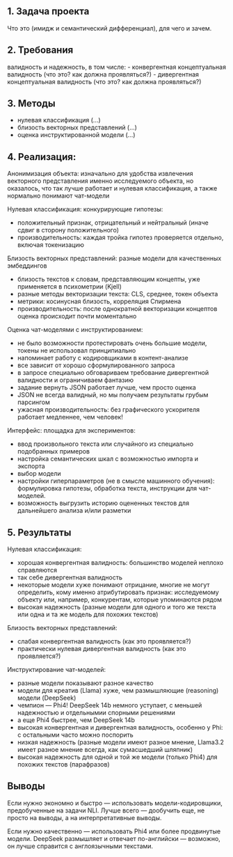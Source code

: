 ## 1. Задача проекта

Что это (имидж и семантический дифференциал), для чего и зачем.


## 2. Требования

валидность и надежность, в том числе:
    - конвергентная концептуальная валидность (что это? как должна проявляться?)
    - дивергентная концептуальная валидность (что это? как должна проявляться?)

## 3. Методы

- нулевая классификация (…)
- близость векторных представлений (…)
- оценка инструктированной модели (…)

## 4. Реализация:

Анонимизация объекта: изначально для удобства извлечения векторного представления именно исследуемого объекта, но оказалось, что так лучше работает и нулевая классификация, а также нормально понимают чат-модели

Нулевая классификация: конкурирующие гипотезы:

- положительный признак, отрицательный и нейтральный (иначе сдвиг в сторону положительного)
- производительность: каждая тройка гипотез проверяется отдельно, включая токенизацию

Близость векторных представлений: разные модели для качественных эмбеддингов

- близость текстов к словам, представляющим концепты, уже применяется в психометрии (Kjell)
- разные методы векторизации текста: CLS, среднее, токен объекта
- метрики: косинусная близость, корреляция Спирмена
- производительность: после однократной векторизации концептов оценка происходит почти моментально

Оценка чат-моделями с инструктированием:

- не было возможности протестировать очень большие модели, токены не использовал принципиально
- напоминает работу с кодировщиками в контент-анализе
- все зависит от хорошо сформулированного запроса
- в запросе специально обговариваем требование дивергентной валидности и ограничиваем фантазию
- задание вернуть JSON работает лучше, чем просто оценка
- JSON не всегда валидный, но мы получаем результаты грубым парсингом
- ужасная производительность: без графического ускорителя работает медленнее, чем человек!

Интерфейс: площадка для экспериментов:

- ввод произвольного текста или случайного из специально подобранных примеров
- настройка семантических шкал с возможностью импорта и экспорта
- выбор модели
- настройки гиперпараметров (не в смысле машинного обучения): формулировка гипотезы, обработка текста, инструкции для чат-моделей.
- возможность выгрузить историю оцененных текстов для дальнейшего анализа и/или разметки

## 5. Результаты
Нулевая классификация:

- хорошая конвергентная валидность: большинство моделей неплохо справляются
- так себе дивергентная валидность
- некоторые модели хуже понимают отрицание, многие не могут определить, кому именно атрибутировать признак: исследуемому объекту или, например, конкурентам, которые упоминаются рядом
- высокая надежность (разные модели для одного и того же текста или одна и та же модель для похожих текстов)

Близость векторных представлений:

- слабая конвергентная валидность (как это проявляется?)
- практически нулевая дивергентная валидность (как это проявляется?)

Инструктирование чат-моделей:

- разные модели показывают разное качество
- модели для креатив (Llama) хуже, чем размышляющие (reasoning) модели (DeepSeek)
- чемпион — Phi4! DeepSeek 14b немного уступает, с меньшей надежностью и отдельнымии спорными решениями
- а еще Phi4 быстрее, чем DeepSeek 14b
- высокая конвергентная и дивергентная валидность, особенно у Phi: с остальными часто можно поспорить
- низкая надежность (разные модели имеют разное мнение, Llama3.2 имеет разное мнение всегда, как сумасшедший шляпник)
- высокая надежность для одной и той же модели (только Phi4) для похожих текстов (парафразов)

## Выводы

Если нужно экономно и быстро — использовать модели-кодировщики, предобученные на задачи NLI. Лучше всего — дообучить еще, не просто на выводы, а на интерпретативные выводы.

Если нужно качественно — использовать Phi4 или более продвинутые модели. DeepSeek размышляет и отвечает по-английски — возможно, он лучше справится с англоязычными текстами. 
    
